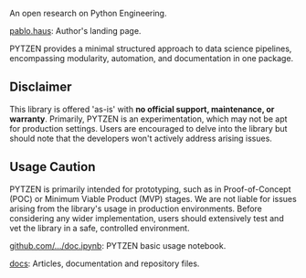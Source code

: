 <link rel="stylesheet" href="https://pablo.haus/minimal.css">

An open research on Python Engineering.

[pablo.haus](https://pablo.haus): Author's landing page.

PYTZEN provides a minimal structured approach to data science pipelines, encompassing modularity, automation, and documentation in one package.

## Disclaimer
This library is offered 'as-is' with **no official support, maintenance, or warranty**. Primarily, PYTZEN is an experimentation, which may not be apt for production settings. Users are encouraged to delve into the library but should note that the developers won't actively address arising issues.

## Usage Caution
PYTZEN is primarily intended for prototyping, such as in Proof-of-Concept (POC) or Minimum Viable Product (MVP) stages. We are not liable for issues arising from the library's usage in production environments. Before considering any wider implementation, users should extensively test and vet the library in a safe, controlled environment.

[github.com/…/doc.ipynb](https://github.com/pytzen/pytzen/blob/main/docs/doc.ipynb): PYTZEN basic usage notebook.

[docs](https://github.com/pytzen/pytzen/wiki): Articles, documentation and repository files.